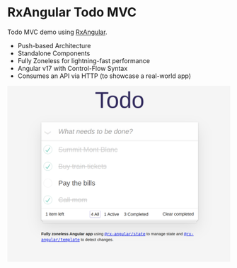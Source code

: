 # RxAngular Todo MVC

Todo MVC demo using [RxAngular](https://rx-angular.github.io/rx-angular/#/).

- Push-based Architecture
- Standalone Components
- Fully Zoneless for lightning-fast performance
- Angular v17 with Control-Flow Syntax
- Consumes an API via HTTP (to showcase a real-world app)

![demo](./app.png)
